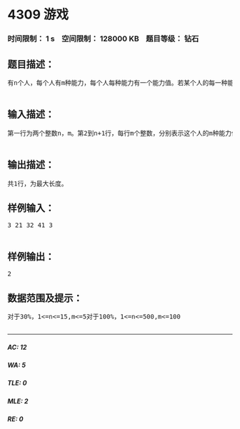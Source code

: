 # 4309 游戏   
### 时间限制： 1 s&nbsp;&nbsp;&nbsp;&nbsp;空间限制： 128000 KB&nbsp;&nbsp;&nbsp;&nbsp;题目等级： 钻石  
## 题目描述：  

<pre>
有n个人，每个人有m种能力，每个人每种能力有一个能力值。若某个人的每一种能力都大于另一个人的对应能力，则称前者强于后者。现在这n个人玩排队的游戏，希望队伍的相邻两人中靠后的强于靠前的，且队伍长度最大。  

</pre>
  
  
## 输入描述：  

<pre>
第一行为两个整数n，m。第2到n+1行，每行m个整数，分别表示这个人的m种能力值。  

</pre>
  
  
## 输出描述：  

<pre>
共1行，为最大长度。
</pre>
  
  
## 样例输入：  

<pre>
3 21 32 41 3  

</pre>
  
  
## 样例输出：  

<pre>
2
</pre>
  
  
## 数据范围及提示：  

<pre>
对于30%，1<=n<=15,m<=5对于100%，1<=n<=500,m<=100  

</pre>
  
  
***  

##### AC: 12  
##### WA: 5  
##### TLE: 0  
##### MLE: 2  
##### RE: 0  
